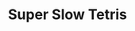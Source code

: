 ---
ee_id: '187'
site: '1'
type: '2'
long_id: 2004-003 Super Slow Tetris
url: 2004-003-super-slow-tetris
year: '2004'
medium: Modded Tetris game cartridge
commission:
add_credit:
dims: Dimensions variable
pitch: "<p>​Tetris screwed.</p>"
ps: <p>​This was originally called "Tetris Screwed". It takes about 8 hours for the
  blocks to fall in one complete game. At the same time, it is still possible to move
  them left and right, it just takes minutes for them to drop one pixel down on the
  screen. It's totally maddening! This I guess is a theme in a few of the things I
  have made which are interactive (see related works below for other upsetting interactive
  stuff). Also of note, for NES nerds out there, this was a binary hack, as the delay
  loop was written by hand in 6502 binary! Step to that!</p>
live_url:
related: |-
  [17] 2004-006 Dooogle - 2004-006-dooogle
  [64] 2010-023 Composition #7 - 2010-023-composition-7
  [14] 2004-001 Space Invader - 2004-001-space-Invader
title: Super Slow Tetris
youtube:
imgs: |-
  {filedir_1}super-slow-tetris-2004-003-cartridge-database-ih.jpg
  {filedir_1}super-slow-tetris-2004-003-screenshot-3-database-ih.jpg
  {filedir_1}super-slow-tetris-2004-003-screenshot-4-database-ih.jpg
  {filedir_1}super-slow-tetris-2004-003-screenshot-5-database-ih.jpg
  {filedir_1}super-slow-tetris-2004-003-screenshot-6-database-ih_1.jpg
  {filedir_1}super-slow-tetris-2004-003-screenshot-7-database-ih.jpg
  {filedir_1}super-slow-tetris-2004-003-screenshot-8-database-ih.jpg
subheading:
year2: '2004'
download:
add_credits:
related_code:
! '':
layout: things-i-made
---